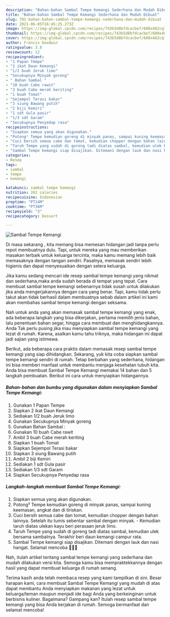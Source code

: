 ```yaml
---
description: "Bahan-bahan Sambal Tempe Kemangi Sederhana dan Mudah Dibuat"
title: "Bahan-bahan Sambal Tempe Kemangi Sederhana dan Mudah Dibuat"
slug: 701-bahan-bahan-sambal-tempe-kemangi-sederhana-dan-mudah-dibuat
date: 2021-06-05T16:45:25.273Z
image: https://img-global.cpcdn.com/recipes/743b5d8bfdcacbef/680x482cq70/sambal-tempe-kemangi-foto-resep-utama.jpg
thumbnail: https://img-global.cpcdn.com/recipes/743b5d8bfdcacbef/680x482cq70/sambal-tempe-kemangi-foto-resep-utama.jpg
cover: https://img-global.cpcdn.com/recipes/743b5d8bfdcacbef/680x482cq70/sambal-tempe-kemangi-foto-resep-utama.jpg
author: Francis Goodwin
ratingvalue: 3.8
reviewcount: 12
recipeingredient:
- "1 Papan Tempe"
- "2 ikat Daun Kemangi"
- "1/2 buah Jeruk limo"
- "Secukupnya Minyak goreng"
- " Bahan Sambal "
- "10 buah Cabe rawit"
- "3 buah Cabe merah keriting"
- "1 buah Tomat"
- "Sejempol Terasi bakar"
- "3 siung Bawang putih"
- "2 biji Kemiri"
- "1 sdt Gula pasir"
- "1/3 sdt Garam"
- "Secukupnya Penyedap rasa"
recipeinstructions:
- "Siapkan semua yang akan digunakan."
- "Potong² Tempe kemudian goreng di minyak panas, sampai kuning keemasan, angkat dan di tiriskan."
- "Cuci bersih semua cabe dan tomat, kemudian chopper dengan bahan lainnya. Setelah itu tumis sebentar sambal dengan minyak.  Kemudian taruh diatas ulekan kayu beri perasaan jeruk limo."
- "Taruh Tempe yang sudah di goreng tadi diatas sambal, kemudian ulek bersama sambalnya. Terakhir beri daun kemangi campur rata."
- "Sambal Tempe kemangi siap disajikan. Ditemani dengan lauk dan nasi hangat. Selamat mencoba 🥰🥰🥰"
categories:
- Resep
tags:
- sambal
- tempe
- kemangi

katakunci: sambal tempe kemangi 
nutrition: 261 calories
recipecuisine: Indonesian
preptime: "PT14M"
cooktime: "PT36M"
recipeyield: "3"
recipecategory: Dessert

---
```



![Sambal Tempe Kemangi](https://img-global.cpcdn.com/recipes/743b5d8bfdcacbef/680x482cq70/sambal-tempe-kemangi-foto-resep-utama.jpg)

Di masa  sekarang , kita memang bisa memesan hidangan jadi tanpa perlu repot membuatnya dulu. Tapi, untuk mereka yang mau memberikan masakan terbaik untuk keluarga tercinta, maka kamu memang lebih baik memasaknya dengan tangan sendiri. Pasalnya, memasak sendiri lebih higienis dan dapat menyesuaikan dengan selera keluarga.

Jika kamu sedang mencari ide resep sambal tempe kemangi yang nikmat dan sederhana,maka anda sudah berada di tempat yang tepat. Cara membuat sambal tempe kemangi  sebenarnya tidak susah untuk dilakukan jika anda mengerjakannya dengan cara yang benar. Tapi, kamu tidak perlu takut akan tidak berhasil dalam membuatnya 
sebab dalam artikel ini kami akan membahas sambal tempe kemangi dengan seksama.  



Nah untuk anda yang akan memasak sambal tempe kemangi yang enak, ada beberapa langkah yang bisa dikerjakan, pertama memilih jenis bahan, lalu penentuan bahan segar, hingga cara membuat dan menghidangkannya. Anda Tak perlu pusing jika mau menyiapkan sambal tempe kemangi yang lezat di rumah. Karena, asalkan kamu  tahu triknya, maka hidangan ini dapat jadi sajian yang istimewa.

Berikut, ada beberapa cara praktis  dalam memasak resep sambal tempe kemangi yang siap dihidangkan. Sekarang, yuk kita coba siapkan sambal tempe kemangi sendiri di rumah. Tetap berbahan yang sederhana, hidangan ini bisa memberi manfaat untuk membantu menjaga kesehatan tubuh kita. Anda bisa membuat Sambal Tempe Kemangi memakai 14 bahan dan 5 langkah pembuatan. Berikut ini cara untuk menyiapkan hidangannya.

<!--inarticleads1-->

##### Bahan-bahan dan bumbu yang digunakan dalam menyiapkan Sambal Tempe Kemangi:

1. Gunakan 1 Papan Tempe
1. Siapkan 2 ikat Daun Kemangi
1. Sediakan 1/2 buah Jeruk limo
1. Gunakan Secukupnya Minyak goreng
1. Gunakan  Bahan Sambal :
1. Gunakan 10 buah Cabe rawit
1. Ambil 3 buah Cabe merah keriting
1. Siapkan 1 buah Tomat
1. Siapkan Sejempol Terasi bakar
1. Siapkan 3 siung Bawang putih
1. Ambil 2 biji Kemiri
1. Sediakan 1 sdt Gula pasir
1. Sediakan 1/3 sdt Garam
1. Siapkan Secukupnya Penyedap rasa




<!--inarticleads2-->

##### Langkah-langkah membuat Sambal Tempe Kemangi:

1. Siapkan semua yang akan digunakan.
1. Potong² Tempe kemudian goreng di minyak panas, sampai kuning keemasan, angkat dan di tiriskan.
1. Cuci bersih semua cabe dan tomat, kemudian chopper dengan bahan lainnya. Setelah itu tumis sebentar sambal dengan minyak.  - Kemudian taruh diatas ulekan kayu beri perasaan jeruk limo.
1. Taruh Tempe yang sudah di goreng tadi diatas sambal, kemudian ulek bersama sambalnya. Terakhir beri daun kemangi campur rata.
1. Sambal Tempe kemangi siap disajikan. Ditemani dengan lauk dan nasi hangat. Selamat mencoba 🥰🥰🥰




Nah, itulah artikel tentang  sambal tempe kemangi  yang sederhana dan mudah dilakukan versi kita. Semoga kamu bisa mempraktekkannya dengan hasil yang dapat membuat keluarga di rumah senang. 

Terima kasih anda telah membaca resep yang kami tampilkan di sini. Besar harapan kami, cara membuat  Sambal Tempe Kemangi yang mudah di atas dapat membantu Anda menyiapkan makanan yang lezat untuk keluarga/teman maupun menjadi ide bagi Anda yang berkeinginan untuk berbisnis kuliner. Bagaimana? Gampang kan? Itulah resep sambal tempe kemangi yang bisa Anda kerjakan di rumah. Semoga bermanfaat dan selamat mencoba!

